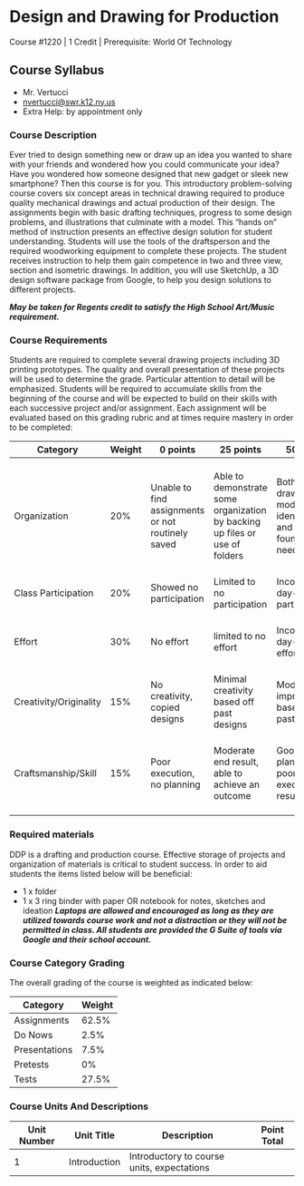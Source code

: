 # Design and Drawing for Production

Course #1220 | 1 Credit | Prerequisite: World Of Technology

## Course Syllabus

  - Mr. Vertucci
  - nvertucci@swr.k12.ny.us
  - Extra Help: by appointment only

### Course Description

Ever tried to design something new or draw up an idea you wanted to share with your
friends and wondered how you could communicate your idea? Have you wondered how
someone designed that new gadget or sleek new smartphone? Then this course is for you. This
introductory problem-solving course covers six concept areas in technical drawing required to
produce quality mechanical drawings and actual production of their design. The assignments
begin with basic drafting techniques, progress to some design problems, and illustrations that
culminate with a model. This “hands on” method of instruction presents an effective design
solution for student understanding. Students will use the tools of the draftsperson and the
required woodworking equipment to complete these projects. The student receives instruction to
help them gain competence in two and three view, section and isometric drawings. In addition,
you will use SketchUp, a 3D design software package from Google, to help you design solutions
to different projects.

***May be taken for Regents credit to satisfy the High School Art/Music requirement.***

### Course Requirements

Students are required to complete several drawing projects including 3D printing prototypes.  The quality and overall presentation of these projects will be used to determine the grade.  Particular attention to detail will be emphasized. Students will be required to accumulate skills from the beginning of the course and will be expected to build on their skills with each successive project and/or assignment. Each assignment will be evaluated based on this grading rubric and at times require mastery in order to be completed:

| Category | Weight | 0 points  | 25 points | 50 points | 75 points | 100 points |
| ------------- | ------------- | ------------- | ------------- | ------------- | ------------- | ------------- |
| Organization | 20% | Unable to find assignments or not routinely saved | Able to demonstrate some organization by backing up files or use of folders | Both drawings and models are identifiable and can be found if needed | All drawings are in a folder and models organized by folders in Google Drive | All drawings are in a folder labeled correctly and models organized by folders in Google Drive labeled correctly |
| Class Participation | 20% | Showed no participation | Limited to no participation | Inconsistent day-to-day participation | Participated only when needed  | Engaged daily and actively participated |
| Effort | 30% | No effort | limited to no effort | Inconsistent day-to-day effort | Showed effort only when needed or routinely directed | Continuous day-to-day effort with or without direction |
| Creativity/Originality | 15% | No creativity, copied designs | Minimal creativity based off past designs | Moderate improvements based off past designs | Complete overhaul of past or found designs | Completely new idea/design |
| Craftsmanship/Skill | 15% | Poor execution, no planning | Moderate end result, able to achieve an outcome | Good planning but poorly executed end result | Good planning and good end result although not what had been designed or communicated | Great planning & execution able to achieve what had been designed or communicated |


### Required materials

DDP is a drafting and production course. Effective storage of projects and organization of materials is critical to student success. In order to aid students the items listed below will be beneficial:

- 1 x folder
- 1 x 3 ring binder with paper OR notebook for notes, sketches and ideation
***Laptops are allowed and encouraged as long as they are utilized towards course work and not a distraction or they will not be permitted in class. All students are provided the G Suite of tools via Google and their school account.***

### Course Category Grading

The overall grading of the course is weighted as indicated below:

| Category | Weight |
| ------------- | ------------- |
| Assignments | 62.5% |
| Do Nows | 2.5% |
| Presentations | 7.5% |
| Pretests | 0% |
| Tests | 27.5% |

### Course Units And Descriptions

| Unit Number | Unit Title | Description | Point Total |
| ------------- | ------------- | ------------- | ------------- |
| 1 | Introduction | Introductory to course units, expectations | |
